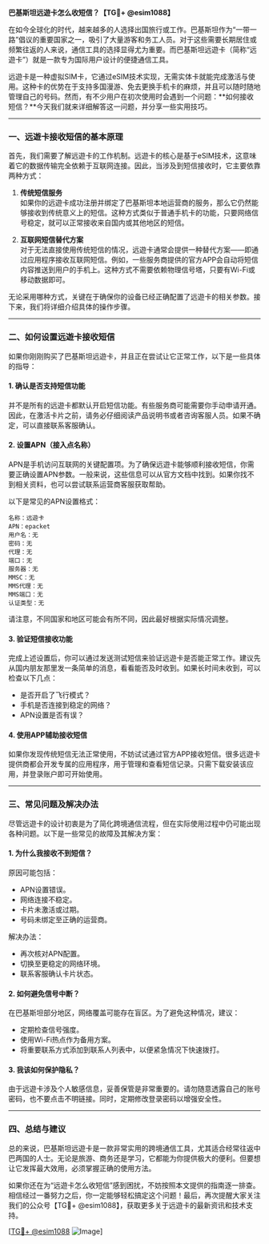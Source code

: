 **巴基斯坦远遊卡怎么收短信？【TG💪+ @esim1088】**

在如今全球化的时代，越来越多的人选择出国旅行或工作。巴基斯坦作为“一带一路”倡议的重要国家之一，吸引了大量游客和务工人员。对于这些需要长期居住或频繁往返的人来说，通信工具的选择显得尤为重要。而巴基斯坦远遊卡（简称“远遊卡”）就是一款专为国际用户设计的便捷通信工具。

远遊卡是一种虚拟SIM卡，它通过eSIM技术实现，无需实体卡就能完成激活与使用。这种卡的优势在于支持多国漫游、免去更换手机卡的麻烦，并且可以随时随地管理自己的号码。然而，有不少用户在初次使用时会遇到一个问题：**如何接收短信？**今天我们就来详细解答这一问题，并分享一些实用技巧。

---

### **一、远遊卡接收短信的基本原理**

首先，我们需要了解远遊卡的工作机制。远遊卡的核心是基于eSIM技术，这意味着它的数据传输完全依赖于互联网连接。因此，当涉及到短信接收时，它主要依靠两种方式：

1. **传统短信服务**  
   如果你的远遊卡成功注册并绑定了巴基斯坦本地运营商的服务，那么它仍然能够接收到传统意义上的短信。这种方式类似于普通手机卡的功能，只要网络信号稳定，就可以正常接收来自国内或其他地区的短信。

2. **互联网短信替代方案**  
   对于无法直接使用传统短信的情况，远遊卡通常会提供一种替代方案——即通过应用程序接收互联网短信。例如，一些服务商提供的官方APP会自动将短信内容推送到用户的手机上。这种方式不需要依赖物理信号塔，只要有Wi-Fi或移动数据即可。

无论采用哪种方式，关键在于确保你的设备已经正确配置了远遊卡的相关参数。接下来，我们将详细介绍具体的操作步骤。

---

### **二、如何设置远遊卡接收短信**

如果你刚刚购买了巴基斯坦远遊卡，并且正在尝试让它正常工作，以下是一些具体的指导：

#### **1. 确认是否支持短信功能**
并不是所有的远遊卡都默认开启短信功能。有些服务商可能需要你手动申请开通。因此，在激活卡片之前，请务必仔细阅读产品说明书或者咨询客服人员。如果不确定，可以直接联系客服确认。

#### **2. 设置APN（接入点名称）**
APN是手机访问互联网的关键配置项。为了确保远遊卡能够顺利接收短信，你需要正确设置APN参数。一般来说，这些信息可以从官方文档中找到。如果你找不到相关资料，也可以尝试联系运营商客服获取帮助。

以下是常见的APN设置格式：
```
名称：远遊卡
APN：epacket
用户名：无
密码：无
代理：无
端口：无
服务器：无
MMSC：无
MMS代理：无
MMS端口：无
认证类型：无
```

请注意，不同国家和地区可能会有所不同，因此最好根据实际情况调整。

#### **3. 验证短信接收功能**
完成上述设置后，你可以通过发送测试短信来验证远遊卡是否能正常工作。建议先从国内朋友那里发一条简单的消息，看看能否及时收到。如果长时间未收到，可以检查以下几点：
- 是否开启了飞行模式？
- 手机是否连接到稳定的网络？
- APN设置是否有误？

#### **4. 使用APP辅助接收短信**
如果你发现传统短信无法正常使用，不妨试试通过官方APP接收短信。很多远遊卡提供商都会开发专属的应用程序，用于管理和查看短信记录。只需下载安装该应用，并登录账户即可开始使用。

---

### **三、常见问题及解决办法**

尽管远遊卡的设计初衷是为了简化跨境通信流程，但在实际使用过程中仍可能出现各种问题。以下是一些常见的故障及其解决方案：

#### **1. 为什么我接收不到短信？**
原因可能包括：
- APN设置错误。
- 网络连接不稳定。
- 卡片未激活或过期。
- 号码未绑定至正确的运营商。

解决办法：
- 再次核对APN配置。
- 切换至更稳定的网络环境。
- 联系客服确认卡片状态。

#### **2. 如何避免信号中断？**
在巴基斯坦部分地区，网络覆盖可能存在盲区。为了避免这种情况，建议：
- 定期检查信号强度。
- 使用Wi-Fi热点作为备用方案。
- 将重要联系方式添加到联系人列表中，以便紧急情况下快速拨打。

#### **3. 我该如何保护隐私？**
由于远遊卡涉及个人敏感信息，妥善保管是非常重要的。请勿随意透露自己的账号密码，也不要点击不明链接。同时，定期修改登录密码以增强安全性。

---

### **四、总结与建议**

总的来说，巴基斯坦远遊卡是一款非常实用的跨境通信工具，尤其适合经常往返中巴两国的人士。无论是旅游、商务还是学习，它都能为你提供极大的便利。但要想让它发挥最大效用，必须掌握正确的使用方法。

如果你还在为“远遊卡怎么收短信”感到困扰，不妨按照本文提供的指南逐一排查。相信经过一番努力之后，你一定能够轻松搞定这个问题！最后，再次提醒大家关注我们的公众号【TG💪+ @esim1088】，获取更多关于远遊卡的最新资讯和技术支持。

[[TG💪+ @esim1088](https://t.me/s/esim1088) ![Image](https://i.postimg.cc/4NQfJmqS/Snipaste-2025-05-13-00-14-12.png)]